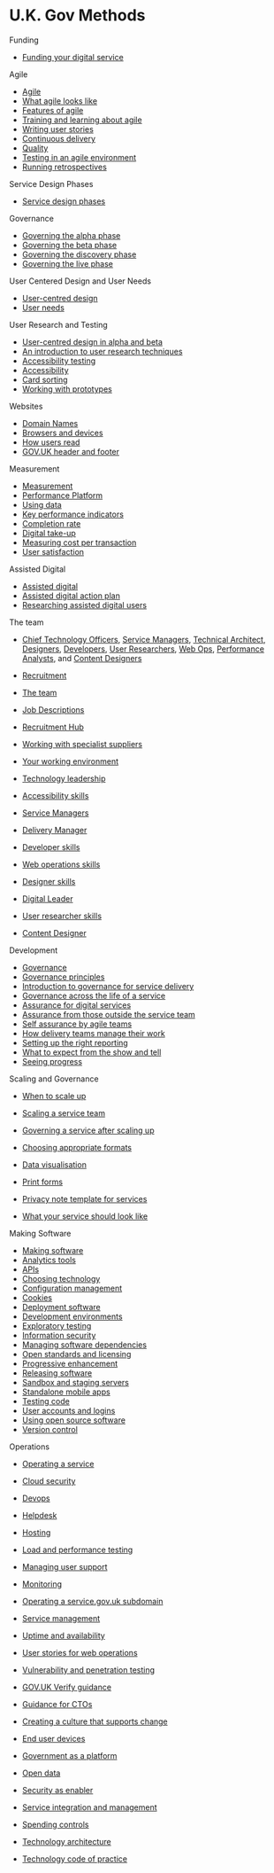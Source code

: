 # U.K. Gov Methods

Funding
* [Funding your digital service](https://www.gov.uk/service-manual/governance/funding-your-digital-service.html)

Agile
* [Agile](https://www.gov.uk/service-manual/agile/index.html)
* [What agile looks like](https://www.gov.uk/service-manual/agile/what-agile-looks-like.html)
* [Features of agile](https://www.gov.uk/service-manual/agile/features-of-agile.html)
* [Training and learning about agile](https://www.gov.uk/service-manual/agile/training-and-learning.html)
* [Writing user stories](https://www.gov.uk/service-manual/agile/writing-user-stories.html)
* [Continuous delivery](https://www.gov.uk/service-manual/agile/continuous-delivery.html)
* [Quality](https://www.gov.uk/service-manual/agile/quality.html)
* [Testing in an agile environment](https://www.gov.uk/service-manual/making-software/testing-in-agile.html)
* [Running retrospectives](https://www.gov.uk/service-manual/agile/running-retrospectives.html)

Service Design Phases
* [Service design phases](https://www.gov.uk/service-manual/phases/index.html)

Governance
* [Governing the alpha phase](https://www.gov.uk/service-manual/phases/index.html)
* [Governing the beta phase](https://www.gov.uk/service-manual/governance/governing-the-beta-phase.html)
* [Governing the discovery phase](https://www.gov.uk/service-manual/governance/governing-the-discovery-phase.html)
* [Governing the live phase](https://www.gov.uk/service-manual/governance/governing-the-live-phase.html)

User Centered Design and User Needs
* [User-centred design](https://www.gov.uk/service-manual/user-centred-design/index.html)
* [User needs](https://www.gov.uk/service-manual/user-centred-design/user-needs.html)

User Research and Testing
* [User-centred design in alpha and beta](https://www.gov.uk/service-manual/user-centred-design/user-centred-design-alpha-beta.html)
* [An introduction to user research techniques](https://www.gov.uk/service-manual/user-centred-design/user-research/index.html)
* [Accessibility testing](https://www.gov.uk/service-manual/user-centred-design/user-research/accessibility-testing.html)
* [Accessibility](https://www.gov.uk/service-manual/user-centred-design/accessibility.html)
* [Card sorting](https://www.gov.uk/service-manual/user-centred-design/card-sorting.html)
* [Working with prototypes](https://www.gov.uk/service-manual/user-centred-design/working-with-prototypes.html)

Websites
* [Domain Names](https://www.gov.uk/service-manual/domain-names/index.html)
* [Browsers and devices](https://www.gov.uk/service-manual/user-centred-design/browsers-and-devices.html)
* [How users read](https://www.gov.uk/service-manual/user-centred-design/how-users-read.html)
* [GOV.UK header and footer](https://www.gov.uk/service-manual/user-centred-design/resources/header-footer.html)

Measurement
* [Measurement](https://www.gov.uk/service-manual/measurement/index.html)
* [Performance Platform](https://www.gov.uk/service-manual/measurement/performance-platform.html)
* [Using data](https://www.gov.uk/service-manual/measurement/using-data.html)
* [Key performance indicators](https://www.gov.uk/service-manual/measurement/other-kpis.html)
* [Completion rate](https://www.gov.uk/service-manual/measurement/completion-rate.html)
* [Digital take-up](https://www.gov.uk/service-manual/measurement/digital-takeup.html)
* [Measuring cost per transaction](https://www.gov.uk/service-manual/measurement/cost-per-transaction.html)
* [User satisfaction](https://www.gov.uk/service-manual/measurement/user-satisfaction.html)

Assisted Digital
* [Assisted digital](https://www.gov.uk/service-manual/assisted-digital/index.html)
* [Assisted digital action plan](https://www.gov.uk/service-manual/assisted-digital/action-plan.html)
* [Researching assisted digital users](https://www.gov.uk/service-manual/assisted-digital/assisted-digital-user-research.html)

The team
*   [Chief Technology Officers](https://www.gov.uk/service-manual/chief-technology-officers), [Service Managers](https://www.gov.uk/service-manual/service-managers), [Technical Architect](https://www.gov.uk/service-manual/technical-architects),  [Designers](https://www.gov.uk/service-manual/designers), [Developers](https://www.gov.uk/service-manual/developers), [User Researchers](https://www.gov.uk/service-manual/user-researchers), [Web Ops](https://www.gov.uk/service-manual/web-ops), [Performance Analysts](https://www.gov.uk/service-manual/performance-analysts), and [Content Designers](https://www.gov.uk/service-manual/content-designers)

* [Recruitment](https://www.gov.uk/service-manual/the-team/recruitment/index.html)
* [The team](https://www.gov.uk/service-manual/the-team/index.html)
* [Job Descriptions](https://www.gov.uk/service-manual/the-team/recruitment/job-descriptions.html)
* [Recruitment Hub](https://www.gov.uk/service-manual/the-team/recruitment/hub.html)
* [Working with specialist suppliers](https://www.gov.uk/service-manual/the-team/working-with-specialists.html)
* [Your working environment](https://www.gov.uk/service-manual/the-team/working-environment.html)
* [Technology leadership](https://www.gov.uk/service-manual/the-team/recruitment/scs-orgdesign.html)
* [Accessibility skills](https://www.gov.uk/service-manual/the-team/accessibility.html)
* [Service Managers](https://www.gov.uk/service-manual/the-team/service-manager.html)
* [Delivery Manager](https://www.gov.uk/service-manual/the-team/delivery-manager.html)
* [Developer skills](https://www.gov.uk/service-manual/the-team/developer.html)
* [Web operations skills](https://www.gov.uk/service-manual/the-team/web-operations.html)
* [Designer skills](https://www.gov.uk/service-manual/the-team/designer.html)
* [Digital Leader](https://www.gov.uk/service-manual/the-team/digital-leader.html)
* [User researcher skills](https://www.gov.uk/service-manual/the-team/user-researcher.html)
* [Content Designer](https://www.gov.uk/service-manual/the-team/content-designer.html)

Development
* [Governance](https://www.gov.uk/service-manual/governance/index.html)
* [Governance principles](https://www.gov.uk/service-manual/governance/governance-principles.html)
* [Introduction to governance for service delivery](https://www.gov.uk/service-manual/governance/introduction-to-governance-for-service-delivery.html)
* [Governance across the life of a service](https://www.gov.uk/service-manual/governance/governance-across-the-life-of-a-service.html)
* [Assurance for digital services](https://www.gov.uk/service-manual/governance/assurance-for-digital-services.html)
* [Assurance from those outside the service team](https://www.gov.uk/service-manual/governance/assurance-from-those-outside-the-service-team.html)
* [Self assurance by agile teams](https://www.gov.uk/service-manual/governance/self-assurance-by-agile-teams.html)
* [How delivery teams manage their work](https://www.gov.uk/service-manual/governance/how-delivery-teams-manage-their-work.html)
* [Setting up the right reporting](https://www.gov.uk/service-manual/governance/setting-up-the-right-reporting.html)
* [What to expect from the show and tell](https://www.gov.uk/service-manual/governance/what-to-expect-from-the-show-and-tell.html)
* [Seeing progress](https://www.gov.uk/service-manual/governance/seeing-progress.html)

Scaling and Governance
* [When to scale up](https://www.gov.uk/service-manual/governance/when-to-scale-up.html)
* [Scaling a service team](https://www.gov.uk/service-manual/governance/scaling-a-service-team.html)
* [Governing a service after scaling up](https://www.gov.uk/service-manual/governance/governing-a-service-after-scaling-up.html)

* [Choosing appropriate formats](https://www.gov.uk/service-manual/user-centred-design/choosing-appropriate-formats.html)
* [Data visualisation](https://www.gov.uk/service-manual/user-centred-design/data-visualisation.html)
* [Print forms](https://www.gov.uk/service-manual/user-centred-design/print-forms.html)
* [Privacy note template for services](https://www.gov.uk/service-manual/content-designers/privacy-note-template-for-services.html)
* [What your service should look like](https://www.gov.uk/service-manual/user-centred-design/service-user-experience.html)

Making Software
* [Making software](https://www.gov.uk/service-manual/making-software/index.html)
* [Analytics tools](https://www.gov.uk/service-manual/making-software/analytics-tools.html)
* [APIs](https://www.gov.uk/service-manual/making-software/apis.html)
* [Choosing technology](https://www.gov.uk/service-manual/making-software/choosing-technology.html)
* [Configuration management](https://www.gov.uk/service-manual/making-software/configuration-management.html)
* [Cookies](https://www.gov.uk/service-manual/making-software/cookies.html)
* [Deployment software](https://www.gov.uk/service-manual/making-software/deployment.html)
* [Development environments](https://www.gov.uk/service-manual/making-software/development-environment.html)
* [Exploratory testing](https://www.gov.uk/service-manual/making-software/exploratory-testing.html)
* [Information security](https://www.gov.uk/service-manual/making-software/information-security.html)
* [Managing software dependencies](https://www.gov.uk/service-manual/making-software/dependency-management.html)
* [Open standards and licensing](https://www.gov.uk/service-manual/making-software/open-standards-and-licensing.html)
* [Progressive enhancement](https://www.gov.uk/service-manual/making-software/progressive-enhancement.html)
* [Releasing software](https://www.gov.uk/service-manual/making-software/release-strategies.html)
* [Sandbox and staging servers](https://www.gov.uk/service-manual/making-software/sandbox-and-staging-servers.html)
* [Standalone mobile apps](https://www.gov.uk/service-manual/making-software/standalone-apps.html)
* [Testing code](https://www.gov.uk/service-manual/making-software/code-testing.html)
* [User accounts and logins](https://www.gov.uk/service-manual/making-software/logins.html)
* [Using open source software](https://www.gov.uk/service-manual/making-software/open-source.html)
* [Version control](https://www.gov.uk/service-manual/making-software/version-control.html)

Operations
* [Operating a service](https://www.gov.uk/service-manual/operations/index.html)
* [Cloud security](https://www.gov.uk/service-manual/operations/cloud-security.html)
* [Devops](https://www.gov.uk/service-manual/operations/devops.html)
* [Helpdesk](https://www.gov.uk/service-manual/operations/helpdesk.html)
* [Hosting](https://www.gov.uk/service-manual/operations/hosting.html)
* [Load and performance testing](https://www.gov.uk/service-manual/operations/load-and-performance-testing.html)
* [Managing user support](https://www.gov.uk/service-manual/operations/managing-user-support.html)
* [Monitoring](https://www.gov.uk/service-manual/operations/monitoring.html)
* [Operating a service.gov.uk subdomain](https://www.gov.uk/service-manual/operations/operating-servicegovuk-subdomains.html)
* [Service management](https://www.gov.uk/service-manual/operations/service-management.html)
* [Uptime and availability](https://www.gov.uk/service-manual/operations/uptime-and-availability.html)
* [User stories for web operations](https://www.gov.uk/service-manual/operations/web-operations-stories.html)
* [Vulnerability and penetration testing](https://www.gov.uk/service-manual/operations/penetration-testing.html)

* [GOV.UK Verify guidance](https://www.gov.uk/service-manual/identity-assurance/index.html)
* [Guidance for CTOs](https://www.gov.uk/service-manual/technology/index.html)
* [Creating a culture that supports change](https://www.gov.uk/service-manual/technology/culture-that-supports-change.html)
* [End user devices](https://www.gov.uk/service-manual/technology/end-user-devices.html)
* [Government as a platform](https://www.gov.uk/service-manual/technology/government-as-a-platform.html)
* [Open data](https://www.gov.uk/service-manual/technology/open-data.html)
* [Security as enabler](https://www.gov.uk/service-manual/technology/security-as-enabler.html)
* [Service integration and management](https://www.gov.uk/service-manual/technology/service-integration.html)
* [Spending controls](https://www.gov.uk/service-manual/technology/spending-controls.html)
* [Technology architecture](https://www.gov.uk/service-manual/technology/architecture.html)
* [Technology code of practice](https://www.gov.uk/service-manual/technology/code-of-practice.html)
